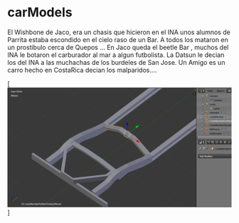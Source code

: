 # carModels

El Wishbone de Jaco, era un chasis que hicieron en el INA unos alumnos de Parrita
estaba escondido en el cielo raso de un Bar. A todos los mataron en un prostibulo cerca de Quepos  ... 
En Jaco queda el beetle Bar , muchos del INA le botaron el carburador al mar a algun futbolista.
La Datsun le decian los del INA a las muchachas de los burdeles de San Jose.
Un Amigo es un carro hecho en CostaRica decian los malparidos....

[![vecinos mataron embargadores a cuchilladas y dejaron loko al del BAC suicidandose en el CIMA ... ](https://raw.githubusercontent.com/rgarro/carModels/main/willyschassis.png)]